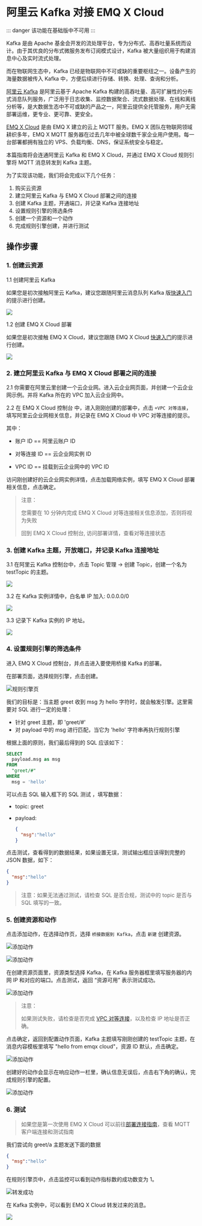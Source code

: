 # 阿里云 Kafka 对接 EMQ X Cloud

::: danger
该功能在基础版中不可用
:::

Kafka 是由 Apache 基金会开发的流处理平台，专为分布式、高吞吐量系统而设计。由于其优良的分布式微服务发布订阅模式设计，Kafka 被大量组织用于构建消息中心及实时流式处理。

而在物联网生态中，Kafka 已经是物联网中不可或缺的重要枢纽之一。设备产生的海量数据被传入 Kafka 中，方便后续进行存储、转换、处理、查询和分析。

[阿里云 Kafka](http://www.aliyun.com/product/kafka) 是阿里云基于 Apache Kafka 构建的高吞吐量、高可扩展性的分布式消息队列服务，广泛用于日志收集、监控数据聚合、流式数据处理、在线和离线分析等，是大数据生态中不可或缺的产品之一，阿里云提供全托管服务，用户无需部署运维，更专业、更可靠、更安全。

[EMQ X Cloud](https://www.emqx.com/zh/cloud) 是由 EMQ X 建立的云上 MQTT 服务。EMQ X 团队在物联网领域耕织多年，EMQ X MQTT 服务器在过去几年中被全球数千家企业用户使用。每一台部署都拥有独立的 VPS、负载均衡、DNS，保证系统安全与稳定。

本篇指南将会连通阿里云 Kafka 和 EMQ X Cloud，并通过 EMQ X Cloud 规则引擎将 MQTT 消息转发到 Kafka 主题。

为了实现该功能，我们将会完成以下几个任务：

1. 购买云资源
2. 建立阿里云 Kafka 与 EMQ X Cloud 部署之间的连接
3. 创建 Kafka 主题，开通端口，并记录 Kafka 连接地址
4. 设置规则引擎的筛选条件
5. 创建一个资源和一个动作
6. 完成规则引擎创建，并进行测试

## 操作步骤

### 1. 创建云资源

1.1 创建阿里云 Kafka

如果您是初次接触阿里云 Kafka，建议您跟随阿里云消息队列 Kafka 版[快速入门](https://help.aliyun.com/document_detail/99949.html)的提示进行创建。

![](./_assets/buy_aliyun_kafka02.png)

1.2 创建 EMQ X Cloud 部署

如果您是初次接触 EMQ X Cloud，建议您跟随 EMQ X Cloud [快速入门](../quick_start/introduction.md)的提示进行创建。

![](./_assets/buy_aliyun_kafka_emqx_deployment.png)

### 2. 建立阿里云 Kafka 与 EMQ X Cloud 部署之间的连接

2.1 你需要在阿里云里创建一个云企业网。进入云企业网页面，并创建一个云企业网示例。并将 Kafka 所在的 VPC 加入云企业网中。

2.2 在 EMQ X Cloud 控制台 中，进入刚刚创建的部署中，点击 `+VPC 对等连接`，填写阿里云企业网相关信息，并记录在 EMQ X Cloud 中 VPC 对等连接的提示。

其中：

- 账户 ID == 阿里云账户 ID

- 对等连接 ID == 云企业网实例 ID

- VPC ID == 挂载到云企业网中的 VPC ID

访问刚创建好的云企业网实例详情，点击加载网络实例，填写 EMQ X Cloud 部署相关信息，点击确定。

> 注意：
>
> 您需要在 10 分钟内完成 EMQ X Cloud 对等连接相关信息添加，否则将视为失败
>
> 回到 EMQ X Cloud 控制台, 访问部署详情，查看对等连接状态

### 3. 创建 Kafka 主题，开放端口，并记录 Kafka 连接地址

3.1 在阿里云 Kafka 控制台中，点击 Topic 管理 -> 创建 Topic，创建一个名为 testTopic 的主题。

![](./_assets/set_aliyun_kafka_topic.png)

3.2 在 Kafka 实例详情中，白名单 IP 加入: 0.0.0.0/0

![](./_assets/set_aliyun_kafka_white_list.png)

3.3 记录下 Kafka 实例的 IP 地址。

![](./_assets/record_aliyun_kafka_ip.png)

### 4. 设置规则引擎的筛选条件

进入 EMQ X Cloud 控制台，并点击进入要使用桥接 Kafka 的部署。

在部署页面，选择规则引擎，点击创建。

![规则引擎页](./_assets/view_rule_engine.png)

我们的目标是：当主题 greet 收到 msg 为 hello 字符时，就会触发引擎。这里需要对 SQL 进行一定的处理：
- 针对 greet 主题，即 'greet/#'
- 对 payload 中的 msg 进行匹配，当它为 'hello' 字符串再执行规则引擎

根据上面的原则，我们最后得到的 SQL 应该如下：

```sql
SELECT
  payload.msg as msg
FROM
  "greet/#"
WHERE
  msg = 'hello'
```

可以点击 SQL 输入框下的 SQL 测试 ，填写数据：

- topic: greet
- payload:

  ```json
  {
    "msg":"hello"
  }
  ```

点击测试，查看得到的数据结果，如果设置无误，测试输出框应该得到完整的 JSON 数据，如下：

```json
{
  "msg":"hello"
}
```

> 注意：如果无法通过测试，请检查 SQL 是否合规，测试中的 topic 是否与 SQL 填写的一致。

### 5. 创建资源和动作

点击添加动作，在选择动作页，选择 `桥接数据到 Kafka`，点击 `新建` 创建资源。

![添加动作](./_assets/add_webhook_action01.png)

![添加动作](./_assets/add_kafka_action02.png)

在创建资源页面里，资源类型选择 Kafka，在 Kafka 服务器框里填写服务器的内网 IP 和对应的端口。点击测试，返回 “资源可用” 表示测试成功。

![添加动作](./_assets/add_kafka_action03.png)

> 注意：
>
> 如果测试失败，请检查是否完成 [VPC 对等连接](../deployments/vpc_peering.md)，以及检查 IP 地址是否正确。

点击确定，返回到配置动作页面，Kafka 主题填写刚刚创建的 testTopic 主题，在消息内容模板里填写 "hello from emqx cloud"，资源 ID 默认，点击确定。

![添加动作](./_assets/add_kafka_action04.png)

创建好的动作会显示在响应动作一栏里，确认信息无误后，点击右下角的确认，完成规则引擎的配置。

![添加动作](./_assets/add_kafka_action05.png)

### 6. 测试

> 如果您是第一次使用 EMQ X Cloud 可以前往[部署连接指南](../connect_to_deployments/introduction.md)，查看 MQTT 客户端连接和测试指南

我们尝试向 greet/a 主题发送下面的数据

```json
{
  "msg":"hello"
}
```

在规则引擎页中，点击监控可以看到动作指标数的成功数变为 1。

![转发成功](./_assets/add_kafka_action06.png)

在 Kafka 实例中，可以看到 EMQ X Cloud 转发过来的消息。

![](./_assets/check_aliyun_kafka_message.png)
